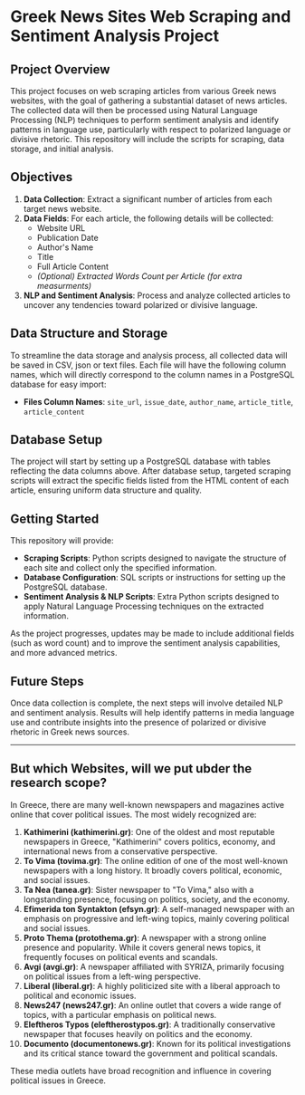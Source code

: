 # Greek News Sites Web Scraping and Sentiment Analysis Project

## Project Overview

This project focuses on web scraping articles from various Greek news websites, with the goal of gathering a substantial dataset of news articles. The collected data will then be processed using Natural Language Processing (NLP) techniques to perform sentiment analysis and identify patterns in language use, particularly with respect to polarized language or divisive rhetoric. This repository will include the scripts for scraping, data storage, and initial analysis.

## Objectives

1. **Data Collection**: Extract a significant number of articles from each target news website.
2. **Data Fields**: For each article, the following details will be collected:
   - Website URL
   - Publication Date
   - Author's Name
   - Title
   - Full Article Content
   - *(Optional) Extracted Words Count per Article (for extra measurments)*
3. **NLP and Sentiment Analysis**: Process and analyze collected articles to uncover any tendencies toward polarized or divisive language.

## Data Structure and Storage

To streamline the data storage and analysis process, all collected data will be saved in CSV, json or text files. Each file will have the following column names, which will directly correspond to the column names in a PostgreSQL database for easy import:
- **Files Column Names**: `site_url`, `issue_date`, `author_name`, `article_title`, `article_content`

## Database Setup

The project will start by setting up a PostgreSQL database with tables reflecting the data columns above. After database setup, targeted scraping scripts will extract the specific fields listed from the HTML content of each article, ensuring uniform data structure and quality.

## Getting Started

This repository will provide:
- **Scraping Scripts**: Python scripts designed to navigate the structure of each site and collect only the specified information.
- **Database Configuration**: SQL scripts or instructions for setting up the PostgreSQL database.
- **Sentiment Analysis & NLP Scripts**: Extra Python scripts designed to apply Natural Language Processing techniques on the extracted information.

As the project progresses, updates may be made to include additional fields (such as word count) and to improve the sentiment analysis capabilities, and more advanced metrics.

## Future Steps

Once data collection is complete, the next steps will involve detailed NLP and sentiment analysis. Results will help identify patterns in media language use and contribute insights into the presence of polarized or divisive rhetoric in Greek news sources.

---
## But which Websites, will we put ubder the research scope?
In Greece, there are many well-known newspapers and magazines active online that cover political issues. The most widely recognized are:

1. **Kathimerini (kathimerini.gr)**: One of the oldest and most reputable newspapers in Greece, "Kathimerini" covers politics, economy, and international news from a conservative perspective.
2. **To Vima (tovima.gr)**: The online edition of one of the most well-known newspapers with a long history. It broadly covers political, economic, and social issues.
3. **Ta Nea (tanea.gr)**: Sister newspaper to "To Vima," also with a longstanding presence, focusing on politics, society, and the economy.
4. **Efimerida ton Syntakton (efsyn.gr)**: A self-managed newspaper with an emphasis on progressive and left-wing topics, mainly covering political and social issues.
5. **Proto Thema (protothema.gr)**: A newspaper with a strong online presence and popularity. While it covers general news topics, it frequently focuses on political events and scandals.
6. **Avgi (avgi.gr)**: A newspaper affiliated with SYRIZA, primarily focusing on political issues from a left-wing perspective.
7. **Liberal (liberal.gr)**: A highly politicized site with a liberal approach to political and economic issues.
8. **News247 (news247.gr)**: An online outlet that covers a wide range of topics, with a particular emphasis on political news.
9. **Eleftheros Typos (eleftherostypos.gr)**: A traditionally conservative newspaper that focuses heavily on politics and the economy.
10. **Documento (documentonews.gr)**: Known for its political investigations and its critical stance toward the government and political scandals.

These media outlets have broad recognition and influence in covering political issues in Greece.
